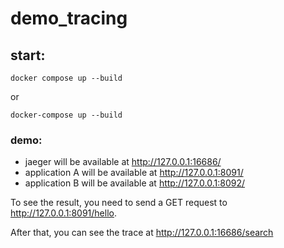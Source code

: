 # demo_tracing

## start:
```shell
docker compose up --build
```
or
```shell
docker-compose up --build
```

### demo:

- jaeger will be available at http://127.0.0.1:16686/
- application A will be available at http://127.0.0.1:8091/
- application B will be available at http://127.0.0.1:8092/

To see the result, you need to send a GET request to http://127.0.0.1:8091/hello.

After that, you can see the trace at http://127.0.0.1:16686/search
